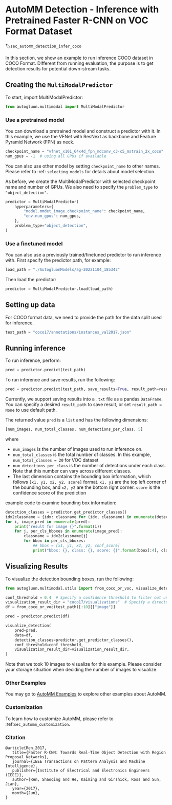 # AutoMM Detection - Inference with Pretrained Faster R-CNN on VOC Format Dataset
:label:`sec_automm_detection_infer_coco`

In this section, we show an example to run inference COCO dataset in COCO Format. 
Different from running evaluation, the purpose is to get detection results for potential down-stream tasks.

[//]: # (In this section, our goal is to evaluate Faster-RCNN model on VOC2007 dataset in VOC format.)

[//]: # (See \[Convert VOC to COCO] for how to quickly convert a VOC format dataset.)

[//]: # (In previous section :ref:`sec_automm_detection_eval_fasterrcnn_coco`, we evaluated Faster-RCNN on COCO dataset.)

[//]: # (We strongly recommend using COCO format, but AutoMM still have limited support for VOC format for quick proof testing.)

## Creating the `MultiModalPredictor`
To start, import MultiModalPredictor:
```python
from autogluon.multimodal import MultiModalPredictor
```
### Use a pretrained model
You can download a pretrained model and construct a predictor with it. 
In this example, we use the VFNet with ResNext as backbone and Feature Pyramid Network (FPN) as neck.

```python
checkpoint_name = "vfnet_x101_64x4d_fpn_mdconv_c3-c5_mstrain_2x_coco"
num_gpus = -1  # using all GPUs if available
```
You can also use other model by setting `checkpoint_name` to other names. 
Please refer to :ref: `selecting_models` for details about model selection.

As before, we create the MultiModalPredictor with selected checkpoint name and number of GPUs.
We also need to specify the `problem_type` to `"object_detection"`.

```python
predictor = MultiModalPredictor(
    hyperparameters={
        "model.mmdet_image.checkpoint_name": checkpoint_name,
        "env.num_gpus": num_gpus,
    },
    problem_type="object_detection",
)
```

### Use a finetuned model
You can also use a previously trained/finetuned predictor to run inference with.
First specify the predictor path, for example:
```python
load_path = "./AutogluonModels/ag-20221104_185342"
```
Then load the predictor:
```python
predictor = MultiModalPredictor.load(load_path)
```

## Setting up data

For COCO format data, we need to provide the path for the data split used for inference.

```python
test_path = "coco17/annotations/instances_val2017.json"
```

## Running inference
To run inference, perform:

```python
pred = predictor.predict(test_path)
```

To run inference and save results, run the following:
```python
pred = predictor.predict(test_path, save_results=True, result_path=result_path)
```
Currently, we support saving results into a `.txt` file as a pandas `DataFrame`. 
You can specify a desired `result_path` to save result, or set `result_path = None` to use default path. 


The returned value `pred` is a `list` and has the following dimensions:
```python
[num_images, num_total_classes, num_detections_per_class, 5]
```

where 
- `num_images` is the number of images used to run inference on. 
- `num_total_classes` is the total number of classes. In this example, `num_total_classes = 20` for VOC dataset
- `num_detections_per_class` is the number of detections under each class. Note that this number can vary across different classes.
- The last dimension contains the bounding box information, which follows `[x1, y1, x2, y2, score]` format. `x1, y1` are the top left corner of the bounding box, and `x2, y2` are the bottom right corner. `score` is the confidence score of the prediction

example code to examine bounding box information:

```python
detection_classes = predictor.get_predictor_classes()
idx2classname = {idx: classname for (idx, classname) in enumerate(detection_classes)}
for i, image_pred in enumerate(pred):
    print("result for image {}".format(i))
    for j, per_cls_bboxes in enumerate(image_pred):
        classname = idx2classname[j]
        for bbox in per_cls_bboxes:
            ## bbox = [x1, y1, x2, y2, conf_score]
            print("bbox: {}, class: {}, score: {}".format(bbox[:4], classname, bbox[4]))
```

## Visualizing Results
To visualize the detection bounding boxes, run the following:
```python
from autogluon.multimodal.utils import from_coco_or_voc, visualize_detection

conf_threshold = 0.4  # Specify a confidence threshold to filter out unwanted boxes
visualization_result_dir = "coco17/visualizations"  # Specify a directory to save visualized images.
df = from_coco_or_voc(test_path)[:10][["image"]]

pred = predictor.predict(df)

visualize_detection(
    pred=pred,
    data=df,
    detection_classes=predictor.get_predictor_classes(),
    conf_threshold=conf_threshold,
    visualization_result_dir=visualization_result_dir,
)
```
Note that we took 10 images to visualize for this example. 
Please consider your storage situation when deciding the number of images to visualize.

### Other Examples

You may go to [AutoMM Examples](https://github.com/awslabs/autogluon/tree/master/examples/automm) to explore other examples about AutoMM.

### Customization
To learn how to customize AutoMM, please refer to :ref:`sec_automm_customization`.

### Citation
```
@article{Ren_2017,
   title={Faster R-CNN: Towards Real-Time Object Detection with Region Proposal Networks},
   journal={IEEE Transactions on Pattern Analysis and Machine Intelligence},
   publisher={Institute of Electrical and Electronics Engineers (IEEE)},
   author={Ren, Shaoqing and He, Kaiming and Girshick, Ross and Sun, Jian},
   year={2017},
   month={Jun},
}
```